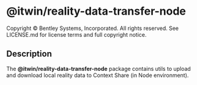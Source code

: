 # @itwin/reality-data-transfer-node

Copyright © Bentley Systems, Incorporated. All rights reserved. See LICENSE.md for license terms and full copyright notice.

## Description

The **@itwin/reality-data-transfer-node** package contains utils to upload and download local reality data to Context Share (in Node environment).